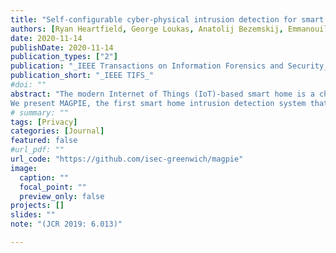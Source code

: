 ```yaml
---
title: "Self-configurable cyber-physical intrusion detection for smart homes using reinforcement learning"
authors: [Ryan Heartfield, George Loukas, Anatolij Bezemskij, Emmanouil Panaousis]
date: 2020-11-14
publishDate: 2020-11-14
publication_types: ["2"]
publication: "_IEEE Transactions on Information Forensics and Security_"
publication_short: "_IEEE TIFS_"
#doi: ""
abstract: "The modern Internet of Things (IoT)-based smart home is a challenging environment to secure: devices change, new vulnerabilities are discovered and often remain unpatched, and different users interact with their devices differently and have different cyber risk attitudes. A security breach's impact is not limited to cyberspace, as it can also affect or be facilitated in physical space, for example, via voice. In this environment, intrusion detection cannot rely solely on static models that remain the same over time and are the same for all users.
We present MAGPIE, the first smart home intrusion detection system that is able to autonomously adjust the decision function of its underlying anomaly classification models to a smart home's changing conditions (e.g., new devices, new automation rules and user interaction with them). The method achieves this goal by applying a novel probabilistic cluster-based reward mechanism to non-stationary multi-armed bandit reinforcement learning. MAGPIE rewards the sets of hyperparameters of its underlying isolation forest unsupervised anomaly classifiers based on the cluster silhouette scores of their output. Experimental evaluation in a real household shows that MAGPIE exhibits high accuracy because of two further innovations: it takes into account both cyber and physical sources of data; and it detects human presence to utilise models that exhibit the highest accuracy in each case. MAGPIE is available in open-source format, together with its evaluation datasets, so it can benefit from future advances in unsupervised and reinforcement learning and be able to be enriched with further sources of data as smart home environments and attacks evolve."
# summary: ""
tags: [Privacy]
categories: [Journal]
featured: false
#url_pdf: ""
url_code: "https://github.com/isec-greenwich/magpie"
image:
  caption: ""
  focal_point: ""
  preview_only: false
projects: []
slides: ""
note: "(JCR 2019: 6.013)"

---
```

